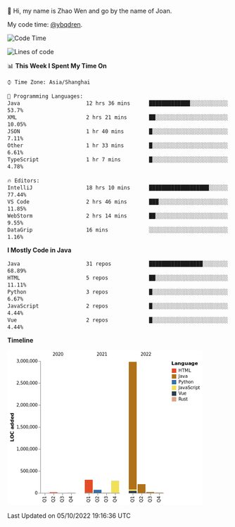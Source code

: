 :wave: Hi, my name is Zhao Wen and go by the name of Joan.

My code time: [@ybqdren](https://wakatime.com/@ybqdren).


<!--START_SECTION:waka-->
![Code Time](http://img.shields.io/badge/Code%20Time-1%2C254%20hrs%2021%20mins-blue)

![Lines of code](https://img.shields.io/badge/From%20Hello%20World%20I%27ve%20Written-4%20Million%20lines%20of%20code-blue)

📊 **This Week I Spent My Time On** 

```text
⌚︎ Time Zone: Asia/Shanghai

💬 Programming Languages: 
Java                     12 hrs 36 mins      █████████████░░░░░░░░░░░░   53.7% 
XML                      2 hrs 21 mins       ██░░░░░░░░░░░░░░░░░░░░░░░   10.05% 
JSON                     1 hr 40 mins        █░░░░░░░░░░░░░░░░░░░░░░░░   7.11% 
Other                    1 hr 33 mins        █░░░░░░░░░░░░░░░░░░░░░░░░   6.61% 
TypeScript               1 hr 7 mins         █░░░░░░░░░░░░░░░░░░░░░░░░   4.78%

🔥 Editors: 
IntelliJ                 18 hrs 10 mins      ███████████████████░░░░░░   77.44% 
VS Code                  2 hrs 46 mins       ███░░░░░░░░░░░░░░░░░░░░░░   11.85% 
WebStorm                 2 hrs 14 mins       ██░░░░░░░░░░░░░░░░░░░░░░░   9.55% 
DataGrip                 16 mins             ░░░░░░░░░░░░░░░░░░░░░░░░░   1.16%

```

**I Mostly Code in Java** 

```text
Java                     31 repos            █████████████████░░░░░░░░   68.89% 
HTML                     5 repos             ██░░░░░░░░░░░░░░░░░░░░░░░   11.11% 
Python                   3 repos             █░░░░░░░░░░░░░░░░░░░░░░░░   6.67% 
JavaScript               2 repos             █░░░░░░░░░░░░░░░░░░░░░░░░   4.44% 
Vue                      2 repos             █░░░░░░░░░░░░░░░░░░░░░░░░   4.44%

```


**Timeline**

![Chart not found](https://raw.githubusercontent.com/ybqdren/ybqdren/main/charts/bar_graph.png) 


 Last Updated on 05/10/2022 19:16:36 UTC
<!--END_SECTION:waka-->

